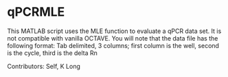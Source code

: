 # qPCRMLE
This MATLAB script uses the MLE function to evaluate a qPCR data set. It is not compatible with vanilla OCTAVE.
You will note that the data file has the following format: Tab delimited, 3 columns; first column is the well, second is the cycle, third is the delta Rn

Contributors: Self, K Long
